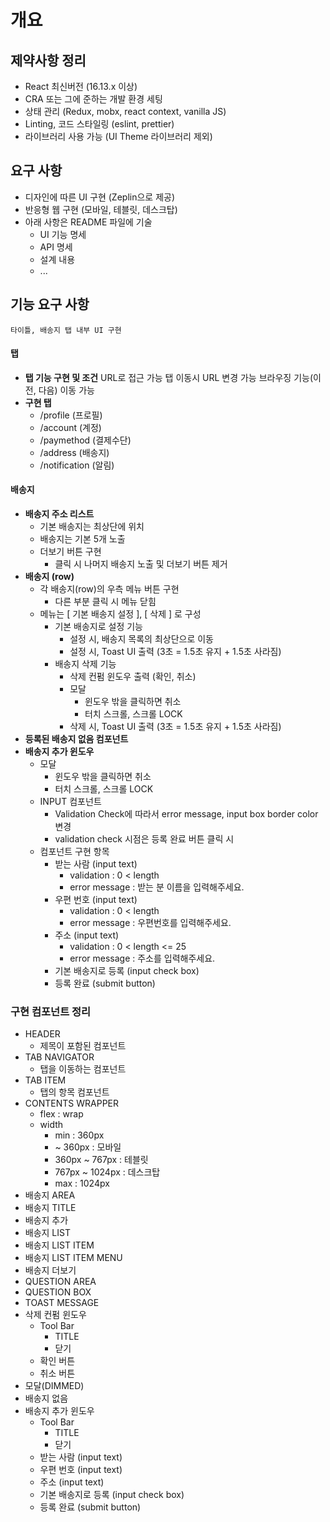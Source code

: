 # 개요



## 제약사항 정리

- React 최신버전 (16.13.x 이상)
- CRA 또는 그에 준하는 개발 환경 세팅
- 상태 관리 (Redux, mobx, react context, vanilla JS)
- Linting, 코드 스타일링 (eslint, prettier)
- 라이브러리 사용 가능 (UI Theme 라이브러리 제외)



## 요구 사항

* 디자인에 따른 UI 구현 (Zeplin으로 제공)
* 반응형 웹 구현 (모바일, 테블릿, 데스크탑)
* 아래 사항은 README 파일에 기술
  * UI 기능 명세
  * API 명세
  * 설계 내용
  * ...

## 기능 요구 사항

`타이틀, 배송지 탭 내부 UI 구현`

#### 탭

* **탭 기능 구현 및 조건** 
  URL로 접근 가능
  탭 이동시 URL 변경 가능
  브라우징 기능(이전, 다음) 이동 가능
* **구현 탭**
  * /profile (프로필)
  * /account (계정)
  * /paymethod (결제수단)
  * /address (배송지)
  * /notification (알림)

#### 배송지

* **배송지 주소 리스트**
  * 기본 배송지는 최상단에 위치
  * 배송지는 기본 5개 노출
  * 더보기 버튼 구현
    * 클릭 시 나머지 배송지 노출 및 더보기 버튼 제거
* **배송지 (row)**
  * 각 배송지(row)의 우측 메뉴 버튼 구현
    * 다른 부분 클릭 시 메뉴 닫힘
  * 메뉴는 [ 기본 배송지 설정 ], [ 삭제 ] 로 구성
    * 기본 배송지로 설정 기능
      * 설정 시, 배송지 목록의 최상단으로 이동
      * 설정 시, Toast UI 출력 (3초 = 1.5초 유지 + 1.5초 사라짐)
    * 배송지 삭제 기능
      * 삭제 컨펌 윈도우 출력 (확인, 취소)
      * 모달
        * 윈도우 밖을 클릭하면 취소
        * 터치 스크롤, 스크롤 LOCK
      * 삭제 시, Toast UI 출력 (3초 = 1.5초 유지 + 1.5초 사라짐)
* **등록된 배송지 없음 컴포넌트**
* **배송지 추가 윈도우**
  * 모달
    * 윈도우 밖을 클릭하면 취소
    * 터치 스크롤, 스크롤 LOCK
  * INPUT 컴포넌트 
    * Validation Check에 따라서 error message, input box border color 변경
    * validation check 시점은 등록 완료 버튼 클릭 시
  * 컴포넌트 구현 항목
    * 받는 사람 (input text)
      * validation : 0 < length
      * error message : 받는 분 이름을 입력해주세요.
    * 우편 번호 (input text)
      * validation : 0 < length
      * error message : 우편번호를 입력해주세요.
    * 주소 (input text)
      * validation : 0 < length <= 25
      * error message : 주소를 입력해주세요.
    * 기본 배송지로 등록 (input check box)
    * 등록 완료 (submit button)



### 구현 컴포넌트 정리

* HEADER
  * 제목이 포함된 컴포넌트
* TAB NAVIGATOR
  * 탭을 이동하는 컴포넌트
* TAB ITEM
  * 탭의 항목 컴포넌트
* CONTENTS WRAPPER
  * flex : wrap
  * width
    * min : 360px
    * ~ 360px : 모바일
    * 360px ~ 767px : 테블릿
    * 767px ~ 1024px : 데스크탑
    * max : 1024px
* 배송지 AREA
* 배송지 TITLE
* 배송지 추가
* 배송지 LIST
* 배송지 LIST ITEM
* 배송지 LIST ITEM MENU
* 배송지 더보기
* QUESTION AREA
* QUESTION BOX
* TOAST MESSAGE
* 삭제 컨펌 윈도우
  * Tool Bar
    * TITLE
    * 닫기
  * 확인 버튼
  * 취소 버튼
* 모달(DIMMED)
* 배송지 없음
* 배송지 추가 윈도우
  * Tool Bar
    * TITLE
    * 닫기
  * 받는 사람 (input text)
  * 우편 번호 (input text)
  * 주소 (input text)
  * 기본 배송지로 등록 (input check box)
  * 등록 완료 (submit button)